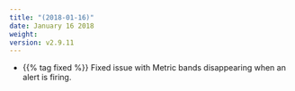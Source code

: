 ```yaml
---
title: "(2018-01-16)"
date: January 16 2018
weight:
version: v2.9.11
---
```


- {{% tag fixed %}}  Fixed issue with Metric bands disappearing when an alert is firing.
